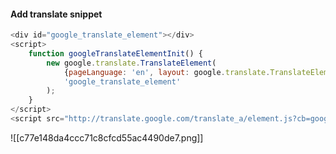 #### Add translate snippet
```js
<div id="google_translate_element"></div>
<script>
    function googleTranslateElementInit() {
        new google.translate.TranslateElement(
            {pageLanguage: 'en', layout: google.translate.TranslateElement.InlineLayout.HORIZONTAL},
            'google_translate_element'
        );
    }
</script>
<script src="http://translate.google.com/translate_a/element.js?cb=googleTranslateElementInit"></script>
```

![[c77e148da4ccc71c8cfcd55ac4490de7.png]]